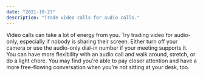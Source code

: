 ```yaml
---
date: "2021-10-23"
description: "Trade video calls for audio calls."
---
```


Video calls can take a lot of energy from you. Try trading video for audio-only, especially if nobody is sharing their screen. Either turn off your camera or use the audio-only dial-in number if your meeting supports it. You can have more flexibility with an audio call and walk around, stretch, or do a light chore. You may find you’re able to pay closer attention and have a more free-flowing conversation when you’re not sitting at your desk, too.
